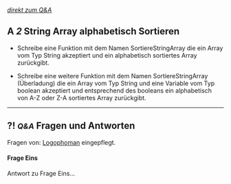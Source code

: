 *[direkt zum Q&A](#-qa-fragen-und-antworten)*

## **A _2_** String Array alphabetisch Sortieren

- Schreibe eine Funktion mit dem Namen SortiereStringArray die ein Array vom Typ String akzeptiert und ein alphabetisch sortiertes Array zurückgibt.

- Schreibe eine weitere Funktion mit dem Namen SortiereStringArray (Überladung) die ein Array vom Typ String und eine Variable vom Typ boolean akzeptiert und entsprechend des booleans ein alphabetisch von A-Z oder Z-A sortiertes Array zurückgibt.

---

## **?! _<small>Q&A</small>_** Fragen und Antworten

Fragen von: [Logophoman](https://github.com/Logophoman) eingepflegt.

#### Frage Eins
Antwort zu Frage Eins...

